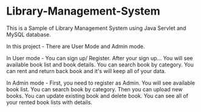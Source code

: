 # Library-Management-System


This is a Sample of Library Management System using Java Servlet and MySQL database.

In this project - There are User Mode and Admin mode.

In User mode - You can sign up/ Register. After your sign up... You will see available book list and book details. You can search book by category. You can rent and return back book and it's will keep all of your data.

In Admin mode - First, you need to register as Admin. You will see available book list. You can search book by category. Then you can upload new books. You can update existing book and delete book. You can see all of your rented book lists with details.
